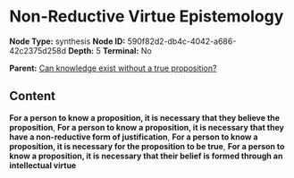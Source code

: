 # Non-Reductive Virtue Epistemology

**Node Type:** synthesis
**Node ID:** 590f82d2-db4c-4042-a686-42c2375d258d
**Depth:** 5
**Terminal:** No

**Parent:** [Can knowledge exist without a true proposition?](can-knowledge-exist-without-a-true-proposition-antithesis-ee4c075d-2805-46b0-ad86-415fd501f898.md)

## Content

**For a person to know a proposition, it is necessary that they believe the proposition**, **For a person to know a proposition, it is necessary that they have a non-reductive form of justification**, **For a person to know a proposition, it is necessary for the proposition to be true**, **For a person to know a proposition, it is necessary that their belief is formed through an intellectual virtue**
